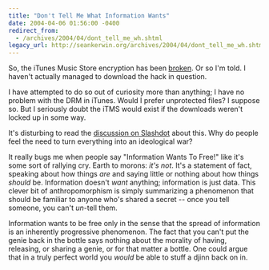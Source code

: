```yaml
---
title: "Don't Tell Me What Information Wants"
date: 2004-04-06 01:56:00 -0400
redirect_from:
  - /archives/2004/04/dont_tell_me_wh.shtml
legacy_url: http://seankerwin.org/archives/2004/04/dont_tell_me_wh.shtml
---
```

<p>So, the iTunes Music Store encryption has been <a href="http://playfair.sourceforge.net/">broken</a>.  Or so I'm told.  I haven't actually managed to download the hack in question.</p>

<p>I have attempted to do so out of curiosity more than anything; I have no problem with the DRM in iTunes.  Would I prefer unprotected files?  I suppose so.  But I seriously doubt the iTMS would exist if the downloads weren't locked up in some way.</p>

<p>It's disturbing to read the <a href="http://apple.slashdot.org/article.pl?sid=04/04/05/2037238&mode=nested&tid=141&tid=176&tid=188">discussion on Slashdot</a> about this.  Why do people feel the need to turn everything into an ideological war?</p>

<p>It really bugs me when people say "Information Wants To Free!" like it's some sort of rallying cry.  Earth to morons: <i>it's not</i>.  It's a statement of fact, speaking about how things <i>are</i> and saying little or nothing about how things <i>should</i> be.  Information doesn't <i>want</i> anything; information is just data.  This clever bit of anthropomorphism is simply summarizing a phenomenon that should be familiar to anyone who's shared a secret -- once you tell someone, you can't <i>un</i>-tell them.</p>

<p>Information wants to be free only in the sense that the spread of information is an inherently progressive phenomenon.  The fact that you can't put the genie back in the bottle says nothing about the morality of having, releasing, or sharing a genie, or for that matter a bottle.  One could argue that in a truly perfect world you <i>would</i> be able to stuff a djinn back on in.</p>
